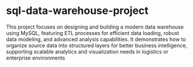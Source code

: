 # sql-data-warehouse-project
This project focuses on designing and building a modern data warehouse using MySQL, featuring ETL processes for efficient data loading, robust data modeling, and advanced analysis capabilities. It demonstrates how to organize source data into structured layers for better business intelligence, supporting scalable analytics and visualization needs in logistics or enterprise environments
